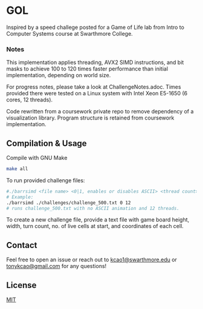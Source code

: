 # GOL

Inspired by a speed challege posted for a Game of Life lab from Intro to Computer Systems course at Swarthmore College.

### Notes
This implementation applies threading, AVX2 SIMD instructions, and bit masks to achieve 100 to 120 times faster performance than initial implementation, depending on world size.

For progress notes, please take a look at ChallengeNotes.adoc.
Times provided there were tested on a Linux system with Intel Xeon E5-1650 (6 cores, 12 threads).

Code rewritten from a coursework private repo to remove dependency of a visualization library. Program structure is retained from coursework implementation.

## Compilation & Usage

Compile with GNU Make

```bash
make all
```
To run provided challenge files: 
``` bash
#./barrsimd <file name> <0|1, enables or disables ASCII> <thread count>
# Example:
./barrsimd ./challenges/challenge_500.txt 0 12
# runs challenge_500.txt with no ASCII animation and 12 threads.
```
To create a new challenge file, provide a text file with game board height, width, turn count, no. of live cells at start, and coordinates of each cell.

## Contact
Feel free to open an issue or reach out to kcao1@swarthmore.edu or tonykcao@gmail.com for any questions!

## License
[MIT](https://choosealicense.com/licenses/mit/)
